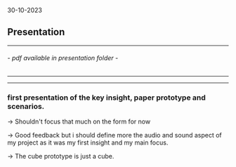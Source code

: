 30-10-2023
## Presentation 

---

###### - pdf available in presentation folder -
---

___
### first presentation of the key insight, paper prototype and scenarios.


-> Shouldn't focus that much on the form for now

-> Good feedback but i should define more the audio and sound aspect of my project as it was my first insight and my main focus.

-> The cube prototype is just a cube.

